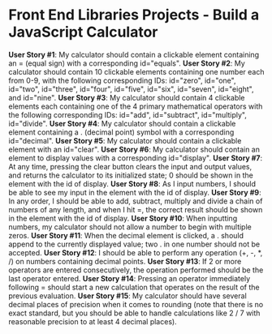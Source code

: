 # Front End Libraries Projects - Build a JavaScript Calculator

**User Story #1**: My calculator should contain a clickable element containing an = (equal sign) with a corresponding id="equals".
**User Story #2**: My calculator should contain 10 clickable elements containing one number each from 0-9, with the following corresponding IDs: id="zero", id="one", id="two", id="three", id="four", id="five", id="six", id="seven", id="eight", and id="nine".
**User Story #3**: My calculator should contain 4 clickable elements each containing one of the 4 primary mathematical operators with the following corresponding IDs: id="add", id="subtract", id="multiply", id="divide".
**User Story #4**: My calculator should contain a clickable element containing a . (decimal point) symbol with a corresponding id="decimal".
**User Story #5**: My calculator should contain a clickable element with an id="clear".
**User Story #6**: My calculator should contain an element to display values with a corresponding id="display".
**User Story #7**: At any time, pressing the clear button clears the input and output values, and returns the calculator to its initialized state; 0 should be shown in the element with the id of display.
**User Story #8**: As I input numbers, I should be able to see my input in the element with the id of display.
**User Story #9**: In any order, I should be able to add, subtract, multiply and divide a chain of numbers of any length, and when I hit =, the correct result should be shown in the element with the id of display.
**User Story #10**: When inputting numbers, my calculator should not allow a number to begin with multiple zeros.
**User Story #11**: When the decimal element is clicked, a . should append to the currently displayed value; two . in one number should not be accepted.
**User Story #12**: I should be able to perform any operation (+, -, *, /) on numbers containing decimal points.
**User Story #13**: If 2 or more operators are entered consecutively, the operation performed should be the last operator entered.
**User Story #14**: Pressing an operator immediately following = should start a new calculation that operates on the result of the previous evaluation.
**User Story #15**: My calculator should have several decimal places of precision when it comes to rounding (note that there is no exact standard, but you should be able to handle calculations like 2 / 7 with reasonable precision to at least 4 decimal places).
